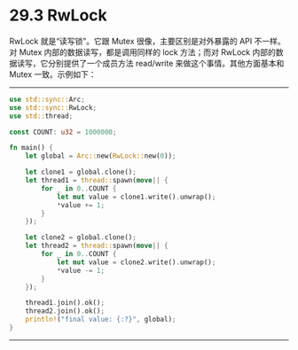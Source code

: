 # 29.3 RwLock

RwLock 就是“读写锁”。它跟 Mutex 很像，主要区别是对外暴露的 API 不一样。对 Mutex 内部的数据读写，都是调用同样的 lock 方法；而对 RwLock 内部的数据读写，它分别提供了一个成员方法 read/write 来做这个事情。其他方面基本和 Mutex 一致。示例如下：

---

```rust
use std::sync::Arc;
use std::sync::RwLock;
use std::thread;

const COUNT: u32 = 1000000;

fn main() {
    let global = Arc::new(RwLock::new(0));

    let clone1 = global.clone();
    let thread1 = thread::spawn(move|| {
        for _ in 0..COUNT {
            let mut value = clone1.write().unwrap();
            *value += 1;
        }
    });

    let clone2 = global.clone();
    let thread2 = thread::spawn(move|| {
        for _ in 0..COUNT {
            let mut value = clone2.write().unwrap();
            *value -= 1;
        }
    });

    thread1.join().ok();
    thread2.join().ok();
    println!("final value: {:?}", global);
}
```

---
